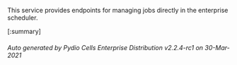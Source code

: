 






This service provides endpoints for managing jobs directly in the enterprise scheduler.

[:summary]

###### Auto generated by Pydio Cells Enterprise Distribution v2.2.4-rc1 on 30-Mar-2021
